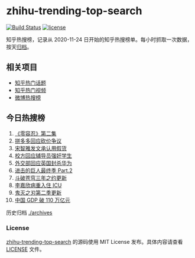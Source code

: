# zhihu-trending-top-search

[![Build Status](https://github.com/justjavac/zhihu-trending-top-search/workflows/ci/badge.svg?branch=main)](https://github.com/justjavac/zhihu-trending-top-search/actions)
[![license](https://img.shields.io/github/license/justjavac/zhihu-trending-top-search)](https://github.com/justjavac/zhihu-trending-top-search/blob/main/LICENSE)

知乎热搜榜，记录从 2020-11-24 日开始的知乎热搜榜单。每小时抓取一次数据，按天[归档](./archives)。

## 相关项目

- [知乎热门话题](https://github.com/justjavac/zhihu-trending-hot-questions)
- [知乎热门视频](https://github.com/justjavac/zhihu-trending-hot-video)
- [微博热搜榜](https://github.com/justjavac/weibo-trending-hot-search)

## 今日热搜榜

<!-- BEGIN -->
<!-- 最后更新时间 Tue Jan 18 2022 00:22:31 GMT+0800 (China Standard Time) -->

1. [《零容忍》第二集](https://www.zhihu.com/search?q=零容忍)
1. [拼多多回应砍价争议](https://www.zhihu.com/search?q=拼多多)
1. [宋智雅发文承认用假货](https://www.zhihu.com/search?q=宋智雅)
1. [校方回应辅导员强奸学生](https://www.zhihu.com/search?q=辅导员强奸女学生)
1. [外交部回应英国封杀华为](https://www.zhihu.com/search?q=英国封杀华为)
1. [进击的巨人最终季 Part.2](https://www.zhihu.com/search?q=进击的巨人)
1. [斗破苍穹三年之约更新](https://www.zhihu.com/search?q=斗破苍穹三年之约)
1. [李嘉欣病重入住 ICU](https://www.zhihu.com/search?q=李嘉欣)
1. [鬼灭之刃第二季更新](https://www.zhihu.com/search?q=鬼灭之刃)
1. [中国 GDP 破 110 万亿元](https://www.zhihu.com/search?q=GDP)

<!-- END -->

历史归档 [./archives](./archives)

### License

[zhihu-trending-top-search](https://github.com/justjavac/zhihu-trending-top-search)
的源码使用 MIT License 发布。具体内容请查看 [LICENSE](./LICENSE) 文件。
